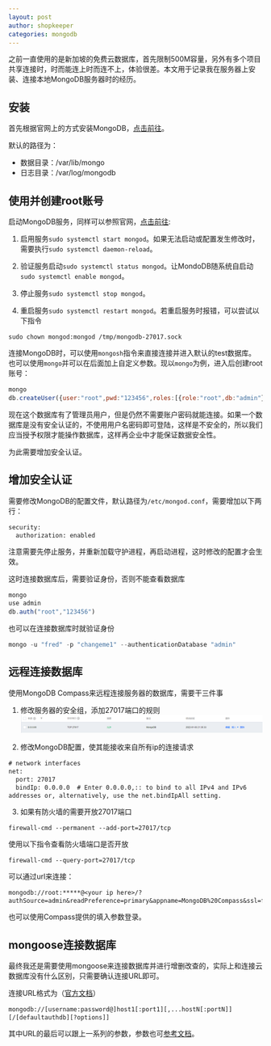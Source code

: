 ```yaml
---
layout: post
author: shopkeeper
categories: mongodb
---
```


之前一直使用的是新加坡的免费云数据库，首先限制500M容量，另外有多个项目共享连接时，时而能连上时而连不上，体验很差。本文用于记录我在服务器上安装、连接本地MongoDB服务器时的经历。

## 安装

首先根据官网上的方式安装MongoDB，[点击前往](https://docs.mongodb.com/manual/tutorial/install-mongodb-on-red-hat/#install-mongodb-community-edition)。

默认的路径为：
- 数据目录：/var/lib/mongo
- 日志目录：/var/log/mongodb

## 使用并创建root账号

启动MongoDB服务，同样可以参照官网，[点击前往](https://docs.mongodb.com/manual/tutorial/install-mongodb-on-red-hat/#run-mongodb-community-edition):

1. 启用服务`sudo systemctl start mongod`。如果无法启动或配置发生修改时，需要执行`sudo systemctl daemon-reload`。

2. 验证服务启动`sudo systemctl status mongod`。让MondoDB随系统自启动`sudo systemctl enable mongod`。

3. 停止服务`sudo systemctl stop mongod`。

4. 重启服务`sudo systemctl restart mongod`。若重启服务时报错，可以尝试以下指令
```shell
sudo chown mongod:mongod /tmp/mongodb-27017.sock
```

连接MongoDB时，可以使用`mongosh`指令来直接连接并进入默认的test数据库。也可以使用`mongo`并可以在后面加上自定义参数。现以`mongo`为例，进入后创建root账号：

```javascript
mongo
db.createUser({user:"root",pwd:"123456",roles:[{role:"root",db:"admin"}]})
```

现在这个数据库有了管理员用户，但是仍然不需要账户密码就能连接。如果一个数据库是没有安全认证的，不使用用户名密码即可登陆，这样是不安全的，所以我们应当授予权限才能操作数据库，这样再企业中才能保证数据安全性。

为此需要增加安全认证。

## 增加安全认证

需要修改MongoDB的配置文件，默认路径为`/etc/mongod.conf`，需要增加以下两行：
```shell
security:
  authorization: enabled
```

注意需要先停止服务，并重新加载守护进程，再启动进程，这时修改的配置才会生效。

这时连接数据库后，需要验证身份，否则不能查看数据库

```javascript
mongo
use admin
db.auth("root","123456")
```
也可以在连接数据库时就验证身份
```javascript
mongo -u "fred" -p "changeme1" --authenticationDatabase "admin"
```

## 远程连接数据库

使用MongoDB Compass来远程连接服务器的数据库，需要干三件事

1. 修改服务器的安全组，添加27017端口的规则
![添加27017端口规则](/assets/images/2022-1-3-服务器安装MongoDB-1.png)

2. 修改MongoDB配置，使其能接收来自所有ip的连接请求
```shell
# network interfaces
net:
  port: 27017
  bindIp: 0.0.0.0  # Enter 0.0.0.0,:: to bind to all IPv4 and IPv6 addresses or, alternatively, use the net.bindIpAll setting.
```

3. 如果有防火墙的需要开放27017端口
```shell
firewall-cmd --permanent --add-port=27017/tcp
```
使用以下指令查看防火墙端口是否开放
```shell
firewall-cmd --query-port=27017/tcp
```

可以通过url来连接：
```
mongodb://root:*****@<your ip here>/?authSource=admin&readPreference=primary&appname=MongoDB%20Compass&ssl=false
```

也可以使用Compass提供的填入参数登录。

## mongoose连接数据库

最终我还是需要使用mongoose来连接数据库并进行增删改查的，实际上和连接云数据库没有什么区别，只需要确认连接URL即可。

连接URL格式为（[官方文档](https://docs.mongodb.com/manual/reference/connection-string/#connection-string-formats)）
```
mongodb://[username:password@]host1[:port1][,...hostN[:portN]][/[defaultauthdb][?options]]
```

其中URL的最后可以跟上一系列的参数，参数也可[参考文档](https://docs.mongodb.com/manual/reference/connection-string/#connection-string-options)。
